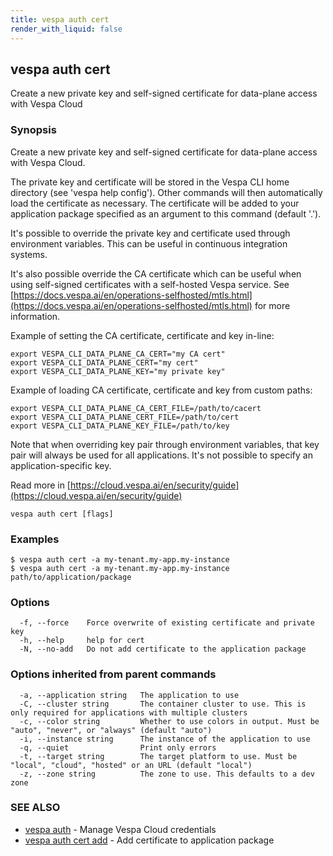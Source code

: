 ```yaml
---
title: vespa auth cert
render_with_liquid: false
---
```


## vespa auth cert

Create a new private key and self-signed certificate for data-plane access with Vespa Cloud

### Synopsis

Create a new private key and self-signed certificate for data-plane access with Vespa Cloud.

The private key and certificate will be stored in the Vespa CLI home directory
(see 'vespa help config'). Other commands will then automatically load the
certificate as necessary. The certificate will be added to your application
package specified as an argument to this command (default '.').

It's possible to override the private key and certificate used through
environment variables. This can be useful in continuous integration systems.

It's also possible override the CA certificate which can be useful when using self-signed certificates with a
self-hosted Vespa service. See [https://docs.vespa.ai/en/operations-selfhosted/mtls.html](https://docs.vespa.ai/en/operations-selfhosted/mtls.html) for more information.

Example of setting the CA certificate, certificate and key in-line:

    export VESPA_CLI_DATA_PLANE_CA_CERT="my CA cert"
    export VESPA_CLI_DATA_PLANE_CERT="my cert"
    export VESPA_CLI_DATA_PLANE_KEY="my private key"

Example of loading CA certificate, certificate and key from custom paths:

    export VESPA_CLI_DATA_PLANE_CA_CERT_FILE=/path/to/cacert
    export VESPA_CLI_DATA_PLANE_CERT_FILE=/path/to/cert
    export VESPA_CLI_DATA_PLANE_KEY_FILE=/path/to/key

Note that when overriding key pair through environment variables, that key pair
will always be used for all applications. It's not possible to specify an
application-specific key.

Read more in [https://cloud.vespa.ai/en/security/guide](https://cloud.vespa.ai/en/security/guide)

```
vespa auth cert [flags]
```

### Examples

```
$ vespa auth cert -a my-tenant.my-app.my-instance
$ vespa auth cert -a my-tenant.my-app.my-instance path/to/application/package
```

### Options

```
  -f, --force    Force overwrite of existing certificate and private key
  -h, --help     help for cert
  -N, --no-add   Do not add certificate to the application package
```

### Options inherited from parent commands

```
  -a, --application string   The application to use
  -C, --cluster string       The container cluster to use. This is only required for applications with multiple clusters
  -c, --color string         Whether to use colors in output. Must be "auto", "never", or "always" (default "auto")
  -i, --instance string      The instance of the application to use
  -q, --quiet                Print only errors
  -t, --target string        The target platform to use. Must be "local", "cloud", "hosted" or an URL (default "local")
  -z, --zone string          The zone to use. This defaults to a dev zone
```

### SEE ALSO

* [vespa auth](vespa_auth.html)	 - Manage Vespa Cloud credentials
* [vespa auth cert add](vespa_auth_cert_add.html)	 - Add certificate to application package


